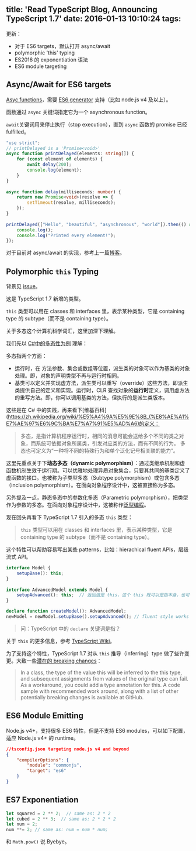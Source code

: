 title: 'Read TypeScript Blog, Announcing TypeScript 1.7'
date: 2016-01-13 10:10:24
tags:
---

更新：

- 对于 ES6 targets，默认打开 async/await
- polymorphic 'this' typing
- ES2016 的 exponentiation 语法
- ES6 module targeting

## Async/Await for ES6 targets

[Asyc functions](http://tc39.github.io/ecmascript-asyncawait/)，需要 [ES6 generator](http://www.ecma-international.org/ecma-262/6.0/#sec-generator-function-definitions) 支持（比如 node.js v4 及以上）。

函数通过 `async` 关键词指定它为一个 asynchronous function。

`await`关键词用来停止执行（stop execution），直到 `async` 函数的 promise 已经 fulfilled。

```TypeScript
"use strict";
// printDelayed is a 'Promise<void>'
async function printDelayed(elements: string[]) {
    for (const element of elements) {
        await delay(200);
        console.log(element);
    }
}
 
async function delay(milliseconds: number) {
    return new Promise<void>(resolve => {
        setTimeout(resolve, milliseconds);
    });
}
 
printDelayed(["Hello", "beautiful", "asynchronous", "world"]).then(() => {
    console.log();
    console.log("Printed every element!");
});
```


对于目前对 async/await 的实现，参考上一篇[博客](http://blogs.msdn.com/b/typescript/archive/2015/11/03/what-about-async-await.aspx)。

## Polymorphic `this` Typing

背景见 [issue](https://github.com/Microsoft/TypeScript/issues/229)。

这是 TypeScript 1.7 新增的类型。

`this` 类型可以用在 classes 和 interfaces 里，表示某种类型，它是 containing type 的 subtype（而不是 containing type）。

关于多态这个计算机科学词汇，这里加深下理解。

我们先以 [C#中的多态性为例](https://msdn.microsoft.com/zh-cn/library/ms173152.aspx) 理解：

多态指两个方面：

- 运行时，在 方法参数、集合或数组等位置，派生类的对象可以作为基类的对象处理。即，对象的声明类型不再与运行时相同。
- 基类可以定义并实现虚方法，派生类可以重写（override）这些方法，即派生类提供自己的定义和实现。运行时，CLR 查找对象的**运行时**定义，调用虚方法的重写方法。即，你可以调用基类的方法，但执行的是派生类版本。

这些是在 C# 中的实践，再来看下[维基百科](https://zh.wikipedia.org/wiki/%E5%A4%9A%E5%9E%8B_(%E8%AE%A1%E7%AE%97%E6%9C%BA%E7%A7%91%E5%AD%A6)的定义：

> 多态，是指计算机程序运行时，相同的消息可能会送给多个不同的类之对象，而系统可依据对象所属类，引发对应类的方法，而有不同的行为。
> 多态也可定义为“一种将不同的特殊行为和单个泛化记号相关联的能力”。

这里先重点关于下**动态多态（dynamic polymorphism）**：通过类继承机制和虚函数机制生效于运行期。可以优雅地处理异质对象集合，只要其共同的基类定义了虚函数的接口。也被称为子类型多态（Subtype polymorphism）或包含多态（inclusion polymorphism）。在面向对象程序设计中，这被直接称为多态。

另外提及一点，静态多态中的参数化多态（Parametric polymorphism），把类型作为参数的多态。在面向对象程序设计中，这被称作[泛型编程](https://zh.wikipedia.org/wiki/%E6%B3%9B%E5%9E%8B)。


现在回头再看下 TypeScript 1.7 引入的多态 `this` 类型：

> `this` 类型可以用在 classes 和 interfaces 里，表示某种类型，它是 containing type 的 subtype（而不是 containing type）。

这个特性可以帮助容易写出某些 patterns，比如：hierachical fluent APIs，层级流式 API。

```TypeScript
interface Model {
    setupBase(): this;
}
 
interface AdvancedModel extends Model {
    setupAdvanced(): this;  // 返回值是 this，这个 this 既可以是指本身，也可以指基类
}

declare function createModel(): AdvancedModel;
newModel = newModel.setupBase().setupAdvanced(); // fluent style works
```

> 问：TypeScript 中的 `declare` 关键词是指？

关于 `this` 的更多信息，参考 [TypeScript Wiki](https://github.com/Microsoft/TypeScript/wiki/What%27s-new-in-TypeScript#this-typing)。

为了支持这个特性，TypeScript 1.7 对从 `this` 推导（inferring）type 做了些许变更。大致一些[潜在的 breaking changes](https://github.com/Microsoft/TypeScript/wiki/Breaking-Changes#TypeScript1.7)：

>In a class, the type of the value this will be inferred to the this type, and subsequent assignments from values of the original type can fail. As a workaround, you could add a type annotation for this. A code sample with recommended work around, along with a list of other potentially breaking changes is available at GitHub.

## ES6 Module Emitting

Node.js v4+，支持很多 ES6 特性，但是不支持 ES6 modules，可以如下配置，适应 Node.js v4+ 的 runtime。

```json
//tsconfig.json targeting node.js v4 and beyond
{
    "compilerOptions": {
        "module": "commonjs",
        "target": "es6"
    }
}
```

## ES7 Exponentiation

```TypeScript
let squared = 2 ** 2;  // same as: 2 * 2
let cubed = 2 ** 3;  // same as: 2 * 2 * 2
let num = 2;
num **= 2; // same as: num = num * num;
```

和 `Math.pow()` 说 Byebye。




